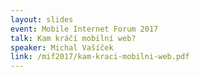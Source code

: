 ```yaml
---
layout: slides
event: Mobile Internet Forum 2017
talk: Kam kráčí mobilní web?
speaker: Michal Vašíček
link: /mif2017/kam-kraci-mobilni-web.pdf
---
```


